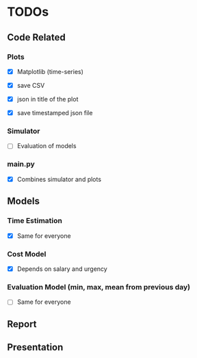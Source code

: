# TODOs

## Code Related
### Plots
- [x] Matplotlib (time-series)
- [x] save CSV
- [x] json in title of the plot
- [x] save timestamped json file


### Simulator
- [ ] Evaluation of models

### main.py
- [x] Combines simulator and plots

## Models
### Time Estimation
- [x] Same for everyone

### Cost Model
- [x] Depends on salary and urgency

### Evaluation Model (min, max, mean from previous day)
- [ ] Same for everyone

## Report

## Presentation